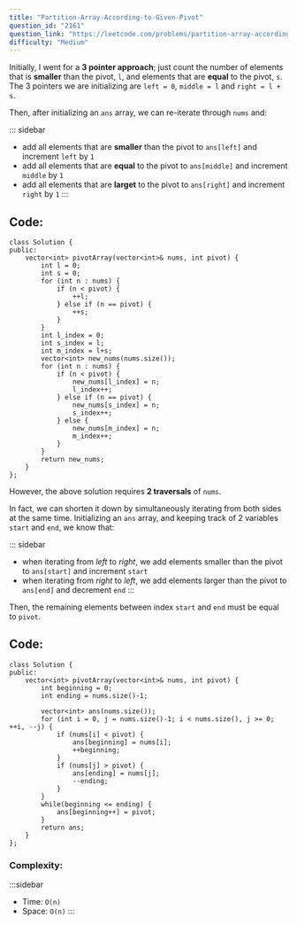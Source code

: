 ```yaml
---
title: "Partition-Array-According-to-Given-Pivot"
question_id: "2161"
question_link: "https://leetcode.com/problems/partition-array-according-to-given-pivot/"
difficulty: "Medium"
---
```


Initially, I went for a **3 pointer approach**; just count the number of elements that is **smaller** than the pivot, `l`, and elements that are **equal** to the pivot, `s`.
The 3 pointers we are initializing are `left = 0`, `middle = l` and `right = l + s`.

Then, after initializing an `ans` array, we can re-iterate through `nums` and:

::: sidebar
- add all elements that are **smaller** than the pivot to `ans[left]` and increment `left` by `1`
- add all elements that are **equal** to the pivot to `ans[middle]` and increment `middle` by `1`
- add all elements that are **larget** to the pivot to `ans[right]` and increment `right` by `1`
:::

## Code<span>:</span>

```{.cpp}
class Solution {
public:
    vector<int> pivotArray(vector<int>& nums, int pivot) {
        int l = 0;
        int s = 0;
        for (int n : nums) {
            if (n < pivot) {
                ++l;
            } else if (n == pivot) {
                ++s;
            }
        }
        int l_index = 0;
        int s_index = l;
        int m_index = l+s;
        vector<int> new_nums(nums.size());
        for (int n : nums) {
            if (n < pivot) {
                new_nums[l_index] = n;
                l_index++;
            } else if (n == pivot) {
                new_nums[s_index] = n;
                s_index++;
            } else {
                new_nums[m_index] = n;
                m_index++;
            }
        }
        return new_nums;
    }
};
```

However, the above solution requires **2 traversals** of `nums`.

In fact, we can shorten it down by simultaneously iterating from both sides at the same time.
Initializing an `ans` array, and keeping track of 2 variables `start` and `end`, we know that: 

::: sidebar
- when iterating from *left* to *right*, we add elements smaller than the pivot to `ans[start]` and increment `start`
- when iterating from *right* to *left*, we add elements larger than the pivot to `ans[end]` and decrement `end`
:::

Then, the remaining elements between index `start` and `end` must be equal to `pivot`.

## Code<span>:</span>

```{.cpp}
class Solution {
public:
    vector<int> pivotArray(vector<int>& nums, int pivot) {
        int beginning = 0;
        int ending = nums.size()-1;

        vector<int> ans(nums.size());
        for (int i = 0, j = nums.size()-1; i < nums.size(), j >= 0; ++i, --j) {
            if (nums[i] < pivot) {
                ans[beginning] = nums[i];
                ++beginning;
            }
            if (nums[j] > pivot) {
                ans[ending] = nums[j];
                --ending;
            }
        }
        while(beginning <= ending) {
            ans[beginning++] = pivot;
        }
        return ans;
    }
};
```

### Complexity<span>:</span>

:::sidebar
- Time: `O(n)`
- Space: `O(n)`
:::
